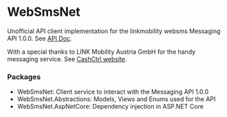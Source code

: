 # WebSmsNet

Unofficial API client implementation for the linkmobility websms Messaging API 1.0.0. See [API Doc](https://developer.linkmobility.eu/sms-api/rest-api).

With a special thanks to LINK Mobility Austria GmbH for the handy messaging service. See [CashCtrl website](https://www.websms.com/).

### Packages

- WebSmsNet: Client service to interact with the Messaging API 1.0.0
- WebSmsNet.Abstractions: Models, Views and Enums used for the API
- WebSmsNet.AspNetCore: Dependency injection in ASP.NET Core
